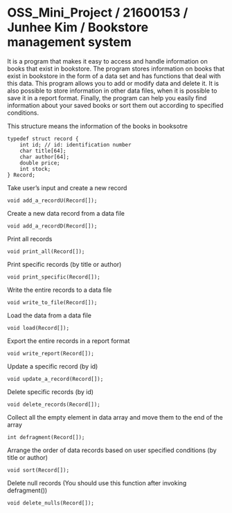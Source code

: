 # OSS_Mini_Project / 21600153 / Junhee Kim / Bookstore management system

It is a program that makes it easy to access and handle information on books that exist in bookstore.
The program stores information on books that exist in bookstore in the form of a data set and has functions that deal with this data.
This program allows you to add or modify data and delete it.
It is also possible to store information in other data files, when it is possible to save it in a report format.
Finally, the program can help you easily find information about your saved books or sort them out according to specified conditions.
 
This structure means the information of the books in booksotre 

	typedef struct record {
		int id; // id: identification number   
  		char title[64];   
  		char author[64];   
  		double price;   
  		int stock;   
	} Record;

Take user’s input and create a new record   

	void add_a_recordU(Record[]);

Create a new data record from a data file   

	void add_a_recordD(Record[]);

Print all records   

	void print_all(Record[]);

Print specific records (by title or author)   

	void print_specific(Record[]);

Write the entire records to a data file   

	void write_to_file(Record[]);

Load the data from a data file   

	void load(Record[]);

Export the entire records in a report format   

	void write_report(Record[]);

Update a specific record (by id)   

	void update_a_record(Record[]);

Delete specific records (by id)   

	void delete_records(Record[]);

Collect all the empty element in data array and move them to the end of the array   

	int defragment(Record[]);

Arrange the order of data records based on user specified conditions (by title or author)   

	void sort(Record[]);

Delete null records (You should use this function after invoking defragment())   

	void delete_nulls(Record[]);
